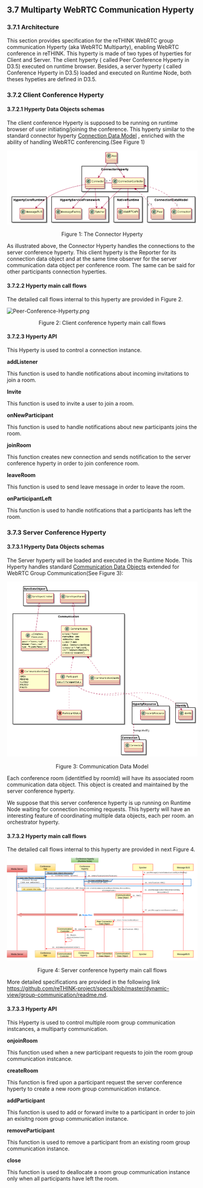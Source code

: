 3.7 Multiparty WebRTC Communication Hyperty
---------------------------

### 3.7.1 Architecture
This section provides specification for the reTHINK WebRTC group communication Hyperty (aka WebRTC Multiparty), enabling WebRTC conference in reTHINK. This hyperty is made of two types of hyperties for Client and Server. 
The client  hyperty ( called Peer Conference Hyperty in D3.5) executed on runtime browser. Besides, a server hyperty ( called Conference Hyperty in D3.5) loaded and executed on Runtime Node, both theses hypeties are defined in D3.5.


### 3.7.2 Client Conference Hyperty 
#### 3.7.2.1 Hyperty Data Objects schemas


The client conference Hyperty is supposed to be running on runtime browser of user initiating/joining the conference. This hyperty similar to the standard connector hyperty [Connection Data Model](https://github.com/reTHINK-project/specs/tree/master/datamodel/data-objects/connection) , enriched with the ability of handling WebRTC conferencing.(See Figure 1)



![Architecture](connector-arch.png)
<p align="center">
       Figure 1: The Connector Hyperty
</p>




As illustrated above, the Connector Hyperty handles the connections to the server  conference hyperty. This client hyperty is the Reporter for its connection data object and at the same time observer for the server communication data object per conference room. The same can be said for other participants connection hyperties.

#### 3.7.2.2 Hyperty main call flows

The detailed call flows internal to this hyperty are provided in Figure 2.

  ![Peer-Conference-Hyperty.png](Peer-Conference-Hyperty.png)

<p align="center">
     Figure 2: Client conference hyperty main call flows
</p>

#### 3.7.2.3 Hyperty API

This Hyperty is used to control a connection instance.

**addListener**

This function is used to handle notifications about incoming invitations to join a room.

**Invite**

This function is used to invite a user to join a room.

**onNewParticipant**

This function is used to handle notifications about new participants joins the room.

**joinRoom**

This function creates new connection and sends notification to the server conference hyperty in order to join conference room.

**leaveRoom**

This function is used to send leave message in order to leave the room.

**onParticipantLeft**

This function is used to handle notifications that a participants has left the room.


### 3.7.3 Server Conference Hyperty 
#### 3.7.3.1 Hyperty Data Objects schemas

The Server hyperty will be loaded and executed in the Runtime Node. This Hyperty handles standard [Communication Data Objects](https://github.com/reTHINK-project/specs/blob/master/datamodel/data-objects/communication/readme.md) extended for WebRTC Group Communication(See Figure 3):


  ![Communication-Data-Object-Model.png](Communication-Data-Object-Model.png)
  
<p align="center">
     Figure 3: Communication Data Model
</p>



Each conference room (identitfied by roomId) will have its associated room communication data object. This object is created and maintained by the server conference hyperty.

We suppose that this server conference hyperty is up running on Runtime Node waiting for connection incoming requests. This hyperty will have an interesting feature of coordinating multiple data objects, each per room. an orchestrator hyperty.

#### 3.7.3.2 Hyperty main call flows

 The detailed call flows internal to this hyperty are provided in next Figure 4.


   ![Conference-Hyperty.png](Conference-Hyperty.png)
 <p align="center">
   Figure 4: Server conference hyperty main call flows
 </p>

More detailed specifications are  provided in the following link   https://github.com/reTHINK-project/specs/blob/master/dynamic-view/group-communication/readme.md.

#### 3.7.3.3 Hyperty API

This Hyperty is used to control multiple room group communication instcances, a multiparty communication.

**onjoinRoom**

This function used when a new participant requests to join the room group communication instcance.

**createRoom**

This function is fired upon a participant request the server conference hyperty to create a new room group communication instance.


**addParticipant**

This function is used to add or forward invite to a participant in order to join an exisitng room group communication instance.

**removeParticipant**

This function is used to remove a participant from an existing room group communication instance.

**close**

This function is used to deallocate a room group communication instance only when all participants have left the room.




